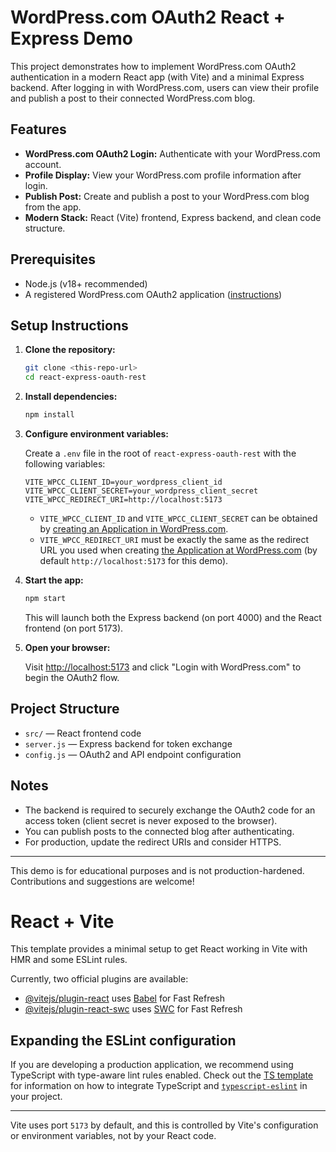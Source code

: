 # WordPress.com OAuth2 React + Express Demo

This project demonstrates how to implement WordPress.com OAuth2 authentication in a modern React app (with Vite) and a minimal Express backend. After logging in with WordPress.com, users can view their profile and publish a post to their connected WordPress.com blog.

## Features

- **WordPress.com OAuth2 Login:** Authenticate with your WordPress.com account.
- **Profile Display:** View your WordPress.com profile information after login.
- **Publish Post:** Create and publish a post to your WordPress.com blog from the app.
- **Modern Stack:** React (Vite) frontend, Express backend, and clean code structure.

## Prerequisites

- Node.js (v18+ recommended)
- A registered WordPress.com OAuth2 application ([instructions](https://developer.wordpress.com/docs/oauth2/))

## Setup Instructions

1. **Clone the repository:**

   ```bash
   git clone <this-repo-url>
   cd react-express-oauth-rest
   ```

2. **Install dependencies:**

   ```bash
   npm install
   ```

3. **Configure environment variables:**

   Create a `.env` file in the root of `react-express-oauth-rest` with the following variables:

   ```env
   VITE_WPCC_CLIENT_ID=your_wordpress_client_id
   VITE_WPCC_CLIENT_SECRET=your_wordpress_client_secret
   VITE_WPCC_REDIRECT_URI=http://localhost:5173
   ```

   - `VITE_WPCC_CLIENT_ID` and `VITE_WPCC_CLIENT_SECRET` can be obtained by [creating an Application in WordPress.com](https://developer.wordpress.com/apps/new).
   - `VITE_WPCC_REDIRECT_URI` must be exactly the same as the redirect URL you used when creating [the Application at WordPress.com](https://developer.wordpress.com/apps/new) (by default `http://localhost:5173` for this demo).

4. **Start the app:**

   ```bash
   npm start
   ```

   This will launch both the Express backend (on port 4000) and the React frontend (on port 5173).

5. **Open your browser:**

   Visit [http://localhost:5173](http://localhost:5173) and click "Login with WordPress.com" to begin the OAuth2 flow.

## Project Structure

- `src/` — React frontend code
- `server.js` — Express backend for token exchange
- `config.js` — OAuth2 and API endpoint configuration

## Notes

- The backend is required to securely exchange the OAuth2 code for an access token (client secret is never exposed to the browser).
- You can publish posts to the connected blog after authenticating.
- For production, update the redirect URIs and consider HTTPS.

---

This demo is for educational purposes and is not production-hardened. Contributions and suggestions are welcome!

# React + Vite

This template provides a minimal setup to get React working in Vite with HMR and some ESLint rules.

Currently, two official plugins are available:

- [@vitejs/plugin-react](https://github.com/vitejs/vite-plugin-react/blob/main/packages/plugin-react) uses [Babel](https://babeljs.io/) for Fast Refresh
- [@vitejs/plugin-react-swc](https://github.com/vitejs/vite-plugin-react/blob/main/packages/plugin-react-swc) uses [SWC](https://swc.rs/) for Fast Refresh

## Expanding the ESLint configuration

If you are developing a production application, we recommend using TypeScript with type-aware lint rules enabled. Check out the [TS template](https://github.com/vitejs/vite/tree/main/packages/create-vite/template-react-ts) for information on how to integrate TypeScript and [`typescript-eslint`](https://typescript-eslint.io) in your project.


---

Vite uses port `5173` by default, and this is controlled by Vite's configuration or environment variables, not by your React code.